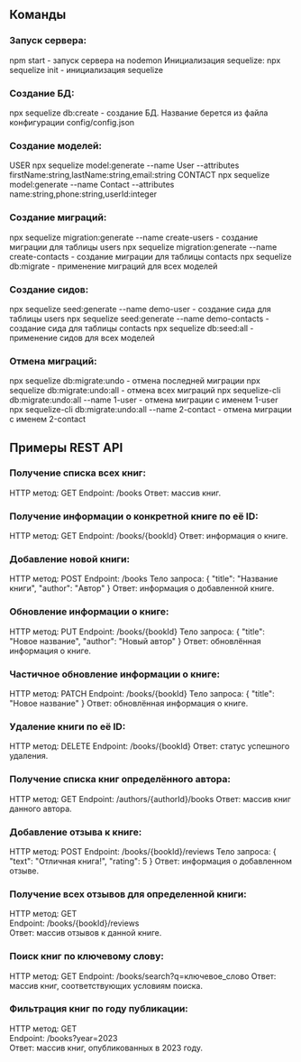 ## Команды
### Запуск сервера:
npm start - запуск сервера на nodemon
Инициализация sequelize:
npx sequelize init - инициализация sequelize
### Создание БД:
npx sequelize db:create - создание БД. Название берется из файла конфигурации config/config.json
### Создание моделей:
USER
npx sequelize model:generate --name User --attributes firstName:string,lastName:string,email:string
CONTACT
npx sequelize model:generate --name Contact --attributes name:string,phone:string,userId:integer
### Создание миграций:
npx sequelize migration:generate --name create-users - создание миграции для таблицы users
npx sequelize migration:generate --name create-contacts - создание миграции для таблицы contacts
npx sequelize db:migrate - применение миграций для всех моделей
### Создание сидов:
npx sequelize seed:generate --name demo-user - создание сида для таблицы users
npx sequelize seed:generate --name demo-contacts - создание сида для таблицы contacts
npx sequelize db:seed:all - применение сидов для всех моделей
### Отмена миграций:
npx sequelize db:migrate:undo - отмена последней миграции
npx sequelize db:migrate:undo:all - отмена всех миграций
npx sequelize-cli db:migrate:undo:all --name 1-user - отмена миграции с именем 1-user
npx sequelize-cli db:migrate:undo:all --name 2-contact - отмена миграции с именем 2-contact

## Примеры REST API
### Получение списка всех книг:
HTTP метод: GET
Endpoint: /books 
Ответ: массив книг. 

### Получение информации о конкретной книге по её ID:
HTTP метод: GET
Endpoint: /books/{bookId}
Ответ: информация о книге.

### Добавление новой книги:
HTTP метод: POST
Endpoint: /books
Тело запроса: { "title": "Название книги", "author": "Автор" }
Ответ: информация о добавленной книге.

### Обновление информации о книге:
HTTP метод: PUT
Endpoint: /books/{bookId}
Тело запроса: { "title": "Новое название", "author": "Новый автор" }
Ответ: обновлённая информация о книге.

### Частичное обновление информации о книге:
HTTP метод: PATCH
Endpoint: /books/{bookId}
Тело запроса: { "title": "Новое название" }
Ответ: обновлённая информация о книге.

### Удаление книги по её ID:
HTTP метод: DELETE
Endpoint: /books/{bookId}
Ответ: статус успешного удаления.

### Получение списка книг определённого автора:
HTTP метод: GET
Endpoint: /authors/{authorId}/books
Ответ: массив книг данного автора.

### Добавление отзыва к книге:
HTTP метод: POST
Endpoint: /books/{bookId}/reviews
Тело запроса: { "text": "Отличная книга!", "rating": 5 }
Ответ: информация о добавленном отзыве.

### Получение всех отзывов для определенной книги:
HTTP метод: GET <br>
Endpoint: /books/{bookId}/reviews <br>
Ответ: массив отзывов к данной книге. <br>

### Поиск книг по ключевому слову:
HTTP метод: GET
Endpoint: /books/search?q=ключевое_слово
Ответ: массив книг, соответствующих условиям поиска.

### Фильтрация книг по году публикации:
HTTP метод: GET <br>
Endpoint: /books?year=2023 <br>
Ответ: массив книг, опубликованных в 2023 году. <br>
